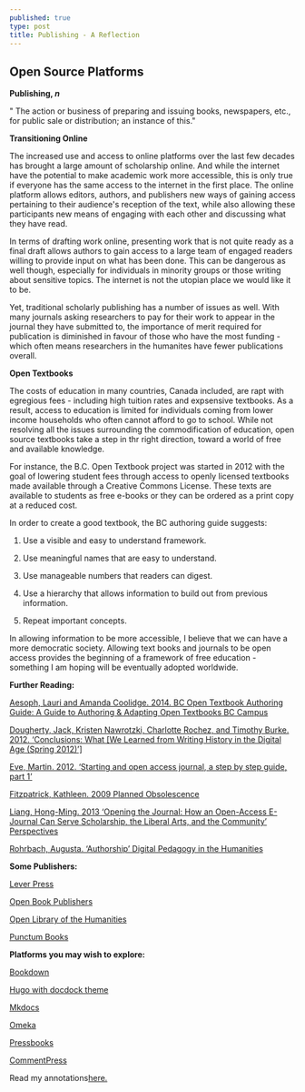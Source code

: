 ```yaml
---
published: true
type: post
title: Publishing - A Reflection
---
```

## Open Source Platforms

**Publishing, _n_**

" The action or business of preparing and issuing books, newspapers, etc., for public sale or distribution; an instance of this." 

**Transitioning Online**

The increased use and access to online platforms over the last few decades has brought a large amount of scholarship online. And while the internet have the potential to make academic work more accessible, this is only true if everyone has the same access to the internet in the first place. The online platform allows editors, authors, and publishers new ways of gaining access pertaining to their audience's reception of the text, while also allowing these participants new means of engaging with each other and discussing what they have read.

In terms of drafting work online, presenting work that is not quite ready as a final draft allows authors to gain access to a large team of engaged readers willing to provide input on what has been done. This can be dangerous as well though, especially for individuals in minority groups or those writing about sensitive topics. The internet is not the utopian place we would like it to be. 

Yet, traditional scholarly publishing has a number of issues as well. With many journals asking researchers to pay for their work to appear in the journal they have submitted to, the importance of merit required for publication is diminished in favour of those who have the most funding - which often means researchers in the humanites have fewer publications overall. 

**Open Textbooks**

The costs of education in many countries, Canada included, are rapt with egregious fees - including high tuition rates and expsensive textbooks. As a result, access to education is limited for individuals coming from lower income households who often cannot afford to go to school. While not resolving all the issues surrounding the commodification of education, open source textbooks take a step in thr right direction, toward a world of free and available knowledge. 

For instance, the B.C. Open Textbook project was started in 2012 with the goal of lowering student fees through access to openly licensed textbooks made available through a Creative Commons License. These texts are available to students as free e-books or they can be ordered as a print copy at a reduced cost. 

In order to create a good textbook, the BC authoring guide suggests:

1. Use a visible and easy to understand framework.

2. Use meaningful names that are easy to understand.

3. Use manageable numbers that readers can digest.

4. Use a hierarchy that allows information to build out from previous information.

5. Repeat important concepts.

In allowing information to be more accessible, I believe that we can have a more democratic society. Allowing text books and journals to be open access provides the beginning of a framework of free education - something I am hoping will be eventually adopted worldwide.

**Further Reading:**

[Aesoph, Lauri and Amanda Coolidge. 2014. BC Open Textbook Authoring Guide: A Guide to Authoring & Adapting Open Textbooks BC Campus](https://opentextbc.ca/opentextbook/part/main-body/)

[Dougherty, Jack, Kristen Nawrotzki, Charlotte Rochez, and Timothy Burke. 2012. ‘Conclusions: What [We Learned from Writing History in the Digital Age (Spring 2012)’]]((https://writinghistory.trincoll.edu/conclusions-2012-spring/))

[Eve, Martin. 2012. ‘Starting and open access journal, a step by step guide, part 1’](https://www.martineve.com/2012/07/10/starting-an-open-access-journal-a-step-by-step-guide-part-1/) 

[Fitzpatrick, Kathleen. 2009 Planned Obsolescence](http://mcpress.media-commons.org/plannedobsolescence/)

[Liang, Hong-Ming. 2013 ‘Opening the Journal: How an Open-Access E-Journal Can Serve Scholarship, the Liberal Arts, and the Community’ Perspectives]( https://www.historians.org/publications-and-directories/perspectives-on-history/may-2013/opening-the-journal)

[Rohrbach, Augusta. ‘Authorship’ Digital Pedagogy in the Humanities](https://digitalpedagogy.mla.hcommons.org/keywords/authorship/) 

**Some Publishers:**

[Lever Press](https://www.leverpress.org/)

[Open Book Publishers](https://www.openbookpublishers.com/) 

[Open Library of the Humanities](https://www.openlibhums.org/)

[Punctum Books](https://punctumbooks.com/) 

**Platforms you may wish to explore:**

[Bookdown](https://bookdown.org/home/)

[Hugo with docdock theme](http://docdock.netlify.com/)

[Mkdocs](http://www.mkdocs.org/)

[Omeka](http://omeka.org/)

[Pressbooks](https://pressbooks.com/)

[CommentPress](https://wordpress.org/plugins/commentpress-core/)

Read my annotations[here.](https://hypothes.is/groups/9ZoPkNzN/dhcu?q=user%3Akirstenbussiere)



